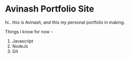 # Avinash Portfolio Site

hi.. this is Avinash, and this my personal portfolio in making.

Things i know for now -

1. Javascript
1. NodeJs
1. Git
